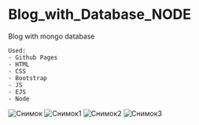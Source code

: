 # Blog_with_Database_NODE
Blog with mongo database

```
Used:
- Github Pages
- HTML
- CSS
- Bootstrap
- JS
- EJS
- Node
```
![Снимок](https://user-images.githubusercontent.com/66317972/217571404-34bed693-1613-4c18-8e4e-54311fa66e34.PNG)
![Снимок1](https://user-images.githubusercontent.com/66317972/217571315-31876419-3115-4295-a123-7c63cc81fcc2.PNG)
![Снимок2](https://user-images.githubusercontent.com/66317972/217571323-278d5fbc-f645-4c79-a08f-da984f6fa513.PNG)
![Снимок3](https://user-images.githubusercontent.com/66317972/217571340-17154cce-a064-4bab-b42c-0bccee58868f.PNG)
